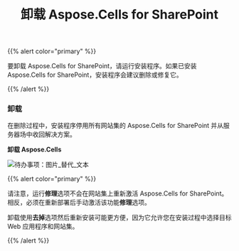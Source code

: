 ﻿---
title: 卸载 Aspose.Cells for SharePoint
type: docs
weight: 50
url: /zh/sharepoint/uninstalling-aspose-cells-for-sharepoint/
---
{{% alert color="primary" %}} 

要卸载 Aspose.Cells for SharePoint，请运行安装程序。如果已安装 Aspose.Cells for SharePoint，安装程序会建议删除或修复它。

{{% /alert %}} 
### **卸载**
在删除过程中，安装程序停用所有网站集的 Aspose.Cells for SharePoint 并从服务器场中收回解决方案。

**卸载 Aspose.Cells** 

![待办事项：图片_替代_文本](uninstalling-aspose-cells-for-sharepoint_1.png)




{{% alert color="primary" %}} 

请注意，运行**修理**选项不会在网站集上重新激活 Aspose.Cells for SharePoint。相反，必须在重新部署后手动激活该功能**修理**选项。

卸载使用**去掉**选项然后重新安装可能更方便，因为它允许您在安装过程中选择目标 Web 应用程序和网站集。

{{% /alert %}}
